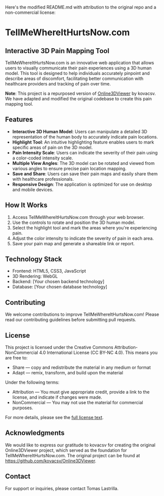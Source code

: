 Here's the modified README.md with attribution to the original repo and a non-commercial license:

# TellMeWhereItHurtsNow.com

## Interactive 3D Pain Mapping Tool

TellMeWhereItHurtsNow.com is an innovative web application that allows users to visually communicate their pain experiences using a 3D human model. This tool is designed to help individuals accurately pinpoint and describe areas of discomfort, facilitating better communication with healthcare providers and tracking of pain over time.

**Note**: This project is a repurposed version of [Online3DViewer](https://github.com/kovacsv/Online3DViewer) by kovacsv. We have adapted and modified the original codebase to create this pain mapping tool.

## Features

- **Interactive 3D Human Model**: Users can manipulate a detailed 3D representation of the human body to accurately indicate pain locations.
- **Highlight Tool**: An intuitive highlighting feature enables users to mark specific areas of pain on the 3D model.
- **Pain Intensity Scale**: Users can indicate the severity of their pain using a color-coded intensity scale.
- **Multiple View Angles**: The 3D model can be rotated and viewed from various angles to ensure precise pain location mapping.
- **Save and Share**: Users can save their pain maps and easily share them with healthcare professionals. 
- **Responsive Design**: The application is optimized for use on desktop and mobile devices.

## How It Works

1. Access TellMeWhereItHurtsNow.com through your web browser.
2. Use the controls to rotate and position the 3D human model.
3. Select the highlight tool and mark the areas where you're experiencing pain.
4. Adjust the color intensity to indicate the severity of pain in each area.
5. Save your pain map and generate a shareable link or report.

## Technology Stack

- Frontend: HTML5, CSS3, JavaScript
- 3D Rendering: WebGL
- Backend: [Your chosen backend technology]
- Database: [Your chosen database technology]

## Contributing

We welcome contributions to improve TellMeWhereItHurtsNow.com! Please read our contributing guidelines before submitting pull requests.

## License

This project is licensed under the Creative Commons Attribution-NonCommercial 4.0 International License (CC BY-NC 4.0). This means you are free to:

- Share — copy and redistribute the material in any medium or format
- Adapt — remix, transform, and build upon the material

Under the following terms:

- Attribution — You must give appropriate credit, provide a link to the license, and indicate if changes were made.
- NonCommercial — You may not use the material for commercial purposes.

For more details, please see the [full license text](https://creativecommons.org/licenses/by-nc/4.0/legalcode).

## Acknowledgments

We would like to express our gratitude to kovacsv for creating the original Online3DViewer project, which served as the foundation for TellMeWhereItHurtsNow.com. The original project can be found at https://github.com/kovacsv/Online3DViewer.

## Contact

For support or inquiries, please contact Tomas Lastrilla.